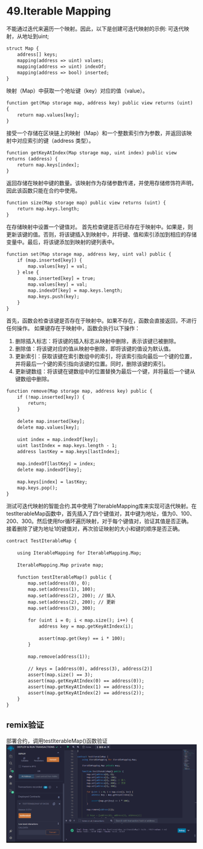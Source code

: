 # 49.Iterable Mapping
不能通过迭代来遍历一个映射。因此，以下是创建可迭代映射的示例:
可迭代映射，从地址到uint;
```solidity
struct Map {
    address[] keys;
    mapping(address => uint) values;
    mapping(address => uint) indexOf;
    mapping(address => bool) inserted;
}
```
映射（Map）中获取一个地址键（key）对应的值（value）。
```solidity
function get(Map storage map, address key) public view returns (uint) {
    return map.values[key];
}
```
接受一个存储在区块链上的映射（Map）和一个整数索引作为参数，并返回该映射中对应索引的键（address 类型）。
```solidity
function getKeyAtIndex(Map storage map, uint index) public view returns (address) {
    return map.keys[index];
}
```
返回存储在映射中键的数量。该映射作为存储参数传递，并使用存储修饰符声明，因此该函数只能在合约中使用。
```solidity
function size(Map storage map) public view returns (uint) {
    return map.keys.length;
}
```
在存储映射中设置一个键值对。
首先检查键是否已经存在于映射中。如果是，则更新该键的值。否则，将该键插入到映射中，并将键、值和索引添加到相应的存储变量中。最后，将该键添加到映射的键列表中。
```solidity
function set(Map storage map, address key, uint val) public {
    if (map.inserted[key]) {
        map.values[key] = val;
    } else {
        map.inserted[key] = true;
        map.values[key] = val;
        map.indexOf[key] = map.keys.length;
        map.keys.push(key);
    }
}
```
首先，函数会检查该键是否存在于映射中。如果不存在，函数会直接返回，不进行任何操作。
如果键存在于映射中，函数会执行以下操作：
1. 删除插入标志：将该键的插入标志从映射中删除，表示该键已被删除。
2. 删除值：将该键对应的值从映射中删除，即将该键的值设为默认值。
3. 更新索引：获取该键在索引数组中的索引，将该索引指向最后一个键的位置，并将最后一个键的索引指向该键的位置。同时，删除该键的索引。
4. 更新键数组：将该键在键数组中的位置替换为最后一个键，并将最后一个键从键数组中删除。
```solidity
function remove(Map storage map, address key) public {
    if (!map.inserted[key]) {
        return;
    }

    delete map.inserted[key];
    delete map.values[key];

    uint index = map.indexOf[key];
    uint lastIndex = map.keys.length - 1;
    address lastKey = map.keys[lastIndex];

    map.indexOf[lastKey] = index;
    delete map.indexOf[key];

    map.keys[index] = lastKey;
    map.keys.pop();
}
```
测试可迭代映射的智能合约.其中使用了IterableMapping库来实现可迭代映射。在testIterableMap函数中，首先插入了四个键值对，其中键为地址，值为0、100、200、300。然后使用for循环遍历映射，对于每个键值对，验证其值是否正确。接着删除了键为地址1的键值对，再次验证映射的大小和键的顺序是否正确。
```solidity
contract TestIterableMap {
    
    using IterableMapping for IterableMapping.Map;

    IterableMapping.Map private map;

    function testIterableMap() public {
        map.set(address(0), 0);
        map.set(address(1), 100);
        map.set(address(2), 200); // 插入
        map.set(address(2), 200); // 更新
        map.set(address(3), 300);

        for (uint i = 0; i < map.size(); i++) {
            address key = map.getKeyAtIndex(i);

            assert(map.get(key) == i * 100);
        }

        map.remove(address(1));

        // keys = [address(0), address(3), address(2)]
        assert(map.size() == 3);
        assert(map.getKeyAtIndex(0) == address(0));
        assert(map.getKeyAtIndex(1) == address(3));
        assert(map.getKeyAtIndex(2) == address(2));
    }
}
```

## remix验证
部署合约，调用testIterableMap()函数验证
![49-1.png](./img/49-1.png)